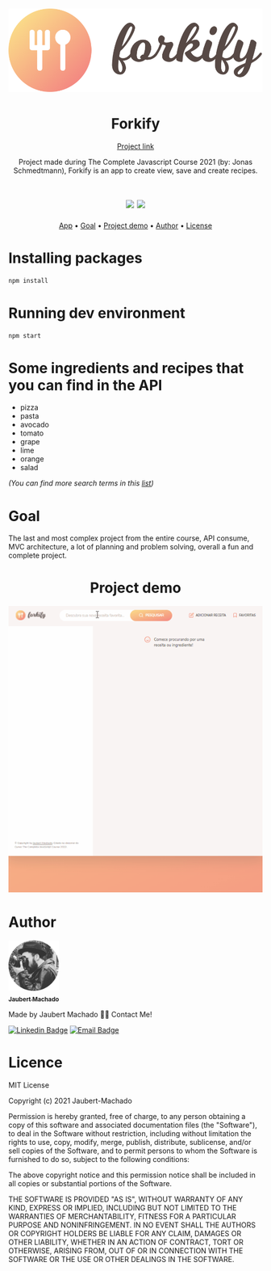 <h1 align="center">
<img src="/src/img/logo.png">
  </h1>
  
<h1 align="center"> Forkify </h1> 
<p align="center"><a href="#">Project link</a></p>

<p align="center"> Project made during The Complete Javascript Course 2021 (by: Jonas Schmedtmann), Forkify is an app to create view, save and create recipes. </p>
<h1 align="center">
  <img src="https://img.shields.io/badge/study-portfolio-green">
  <img src="https://img.shields.io/badge/material-course-informational">  
</h1>
  
  
<p align="center">
<a href="#app">App</a> • 
<a href="#objetivo">Goal</a> • 
<a href="#demo">Project demo</a> • 
<a href="#autor">Author</a> • 
<a href="#licence">License</a>
 
</p>

<h1 id="app">Installing packages</h1>

```sh
npm install
```

# Running dev environment

```sh
npm start
```

# Some ingredients and recipes that you can find in the API

- pizza
- pasta
- avocado
- tomato
- grape
- lime
- orange
- salad

_(You can find more search terms in this [list](https://forkify-api.herokuapp.com/phrases.html))_

<h1 id="objetivo">Goal</h1>

<p> The last and most complex project from the entire course, API consume, MVC architecture, a lot of planning and problem solving, overall a fun and complete project.</p>

<h1 align="center" id="demo">Project demo</h1>
<img src="/src/img/fork.gif">


<h1 id="autor"> Author </h1>

<a href="https://linkedin.com/in/jaubert-machado">
 <img src="/src/img/foto-modified.png" width="100px;" alt=""/>
 <br />
 <sub><b>Jaubert Machado</b></sub></a> <a href="/src/img/foto-modified.png "></a>

Made by Jaubert Machado 👋🏽 Contact Me!

[![Linkedin Badge](https://img.shields.io/badge/-Jaubert-blue?style=flat-square&logo=Linkedin&logoColor=white&link=www.linkedin.com/in/jaubert-machado)](https://linkedin.com/in/jaubert-machado)
[![Email Badge](https://img.shields.io/badge/-jaubertmv@hotmail.com-c14438?style=flat-square&logo=Hotmail&logoColor=white&link=mailto:jaubertmv@outlook.com)](mailto:jaubertmv@hotmail.com)

<h1 id="licence"> Licence </h1>

<p> 
  MIT License

Copyright (c) 2021 Jaubert-Machado

Permission is hereby granted, free of charge, to any person obtaining a copy
of this software and associated documentation files (the "Software"), to deal
in the Software without restriction, including without limitation the rights
to use, copy, modify, merge, publish, distribute, sublicense, and/or sell
copies of the Software, and to permit persons to whom the Software is
furnished to do so, subject to the following conditions:

The above copyright notice and this permission notice shall be included in all
copies or substantial portions of the Software.

THE SOFTWARE IS PROVIDED "AS IS", WITHOUT WARRANTY OF ANY KIND, EXPRESS OR
IMPLIED, INCLUDING BUT NOT LIMITED TO THE WARRANTIES OF MERCHANTABILITY,
FITNESS FOR A PARTICULAR PURPOSE AND NONINFRINGEMENT. IN NO EVENT SHALL THE
AUTHORS OR COPYRIGHT HOLDERS BE LIABLE FOR ANY CLAIM, DAMAGES OR OTHER
LIABILITY, WHETHER IN AN ACTION OF CONTRACT, TORT OR OTHERWISE, ARISING FROM,
OUT OF OR IN CONNECTION WITH THE SOFTWARE OR THE USE OR OTHER DEALINGS IN THE
SOFTWARE. </p>

